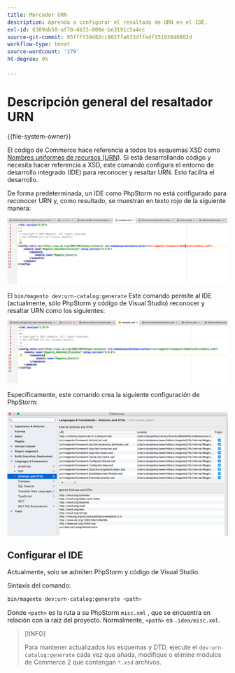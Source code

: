 ```yaml
---
title: Marcador URN
description: Aprenda a configurar el resaltado de URN en el IDE.
exl-id: 6389ab58-af70-4b33-800e-be3191c5a4cc
source-git-commit: 95ffff39d82cc9027fa633dffedf15193040802d
workflow-type: tm+mt
source-wordcount: '179'
ht-degree: 0%

---
```


# Descripción general del resaltador URN

{{file-system-owner}}

El código de Commerce hace referencia a todos los esquemas XSD como [Nombres uniformes de recursos (URN)](https://www.ietf.org/rfc/rfc2141.txt). Si está desarrollando código y necesita hacer referencia a XSD, este comando configura el entorno de desarrollo integrado (IDE) para reconocer y resaltar URN. Esto facilita el desarrollo.

De forma predeterminada, un IDE como PhpStorm no está configurado para reconocer URN y, como resultado, se muestran en texto rojo de la siguiente manera:

![PhpStorm no está configurado para reconocer URN](../../assets/configuration/urn-before.png)

El `bin/magento dev:urn-catalog:generate` Este comando permite al IDE (actualmente, sólo PhpStorm y código de Visual Studio) reconocer y resaltar URN como los siguientes:

![Habilitar IDE para reconocer URN](../../assets/configuration/urn-after.png)

Específicamente, este comando crea la siguiente configuración de PhpStorm:

![Ejemplo de configuración de PhpStorm](../../assets/configuration/urn-settings.png)

## Configurar el IDE

Actualmente, solo se admiten PhpStorm y código de Visual Studio.

Sintaxis del comando:

```bash
bin/magento dev:urn-catalog:generate <path>
```

Donde `<path>` es la ruta a su PhpStorm `misc.xml` , que se encuentra en relación con la raíz del proyecto. Normalmente, `<path>` es `.idea/misc.xml`.

>[!INFO]
>
>Para mantener actualizados los esquemas y DTD, ejecute el `dev:urn-catalog:generate` cada vez que añada, modifique o elimine módulos de Commerce 2 que contengan `*.xsd` archivos.
